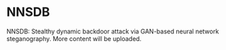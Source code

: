 # NNSDB
NNSDB: Stealthy dynamic backdoor attack via GAN-based neural network steganography. More content will be uploaded.
